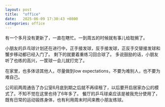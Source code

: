 ```yaml
---
layout: post
title:  "office"
date:   2025-06-09 17:30:43 +0800
categories: office
---
```

有一个多月没有更新了，一直在瞎忙。一到周五的时候就有事儿给耽搁了。

小朋友的乒乓球计划还在进行中，正手接发球，反手接发球，正反手交替接发球和蟹步移动都已经入门了。
剩下的就要着重练习回合球了。 多说鼓励的话，小朋友听了也练的高兴，一筐球一会儿就打完了。

在家里，也多体谅其他人，尽量做到low expectations，不要为难别人，也不要为难自己。

公司前两周通告了办公室6月底到期之后就不再续租了，以后要开启居家办公的模式了。不知不觉在这里也待了6年多了。
餐厅的乒乓球桌应该是被我充分使用了，既有日常的运动锻炼身体，也有利用周末时间来教小朋友练球。























